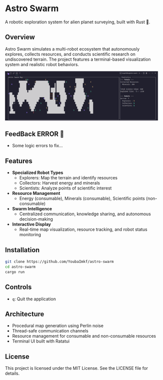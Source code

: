 # Astro Swarm

A robotic exploration system for alien planet surveying, built with Rust 🦀.

## Overview

Astro Swarm simulates a multi-robot ecosystem that autonomously explores, collects resources, and conducts scientific research on undiscovered terrain. 
The project features a terminal-based visualization system and realistic robot behaviors.

![in_game_img](assets/main.png)

## FeedBack ERROR 🥲
- Some logic errors to fix...

## Features

- **Specialized Robot Types**
  - Explorers: Map the terrain and identify resources
  - Collectors: Harvest energy and minerals
  - Scientists: Analyze points of scientific interest
- **Resource Management**
  - Energy (consumable), Minerals (consumable), Scientific points (non-consumable)
- **Swarm Intelligence**
  - Centralized communication, knowledge sharing, and autonomous decision-making
- **Interactive Display**
  - Real-time map visualization, resource tracking, and robot status monitoring

## Installation

```bash
git clone https://github.com/YoubaImkf/astro-swarm
cd astro-swarm
cargo run
```

## Controls

- `q`: Quit the application

## Architecture

- Procedural map generation using Perlin noise
- Thread-safe communication channels
- Resource management for consumable and non-consumable resources
- Terminal UI built with Ratatui

## License

This project is licensed under the MIT License. See the LICENSE file for details.